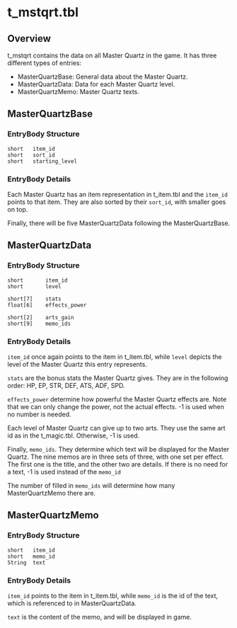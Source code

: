 # t_mstqrt.tbl
## Overview
t_mstqrt contains the data on all Master Quartz in the game. It has three different types of entries:

* MasterQuartzBase: General data about the Master Quartz. 
* MasterQuartzData: Data for each Master Quartz level.
* MasterQuartzMemo: Master Quartz texts.

## MasterQuartzBase
### EntryBody Structure
```
short   item_id
short   sort_id
short   starting_level
```
### EntryBody Details
Each Master Quartz has an item representation in t_item.tbl and the `item_id` points to that item. They are also sorted by their `sort_id`, with smaller goes on top.

Finally, there will be five MasterQuartzData following the MasterQuartzBase.

## MasterQuartzData
### EntryBody Structure
```
short       item_id
short       level

short[7]    stats
float[6]    effects_power

short[2]    arts_gain
short[9]    memo_ids
```

### EntryBody Details
`item_id` once again points to the item in t_item.tbl, while `level` depicts the level of the Master Quartz this entry represents.

`stats` are the bonus stats the Master Quartz gives. They are in the following order: HP, EP, STR, DEF, ATS, ADF, SPD.

`effects_power` determine how powerful the Master Quartz effects are. Note that we can only change the power, not the actual effects. -1 is used when no number is needed.

Each level of Master Quartz can give up to two arts. They use the same art id as in the t_magic.tbl. Otherwise, -1 is used.

Finally, `memo_ids`. They determine which text will be displayed for the Master Quartz. The nine memos are in three sets of three, with one set per effect. The first one is the title, and the other two are details. If there is no need for a text, -1 is used instead of the `memo_id`

The number of filled in `memo_ids` will determine how many MasterQuartzMemo there are.

## MasterQuartzMemo
### EntryBody Structure
```
short   item_id
short   memo_id
String  text
```

### EntryBody Details
`item_id` points to the item in t_item.tbl, while `memo_id` is the id of the text, which is referenced to in MasterQuartzData.

`text` is the content of the memo, and will be displayed in game.